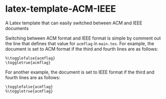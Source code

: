 # latex-template-ACM-IEEE
A Latex template that can easily switched between ACM and IEEE documents

Switching between ACM format and IEEE format is simple by comment out the line that defines that value for ```acmflag``` in ```main.tex```.
For example, the document is set to ACM format if the third and fourth lines are as follows:
```
%\togglefalse{acmflag}
\toggletrue{acmflag}
```
For another example, the document is set to IEEE format if the third and fourth lines are as follows:
```
\togglefalse{acmflag}
%\toggletrue{acmflag}
```
